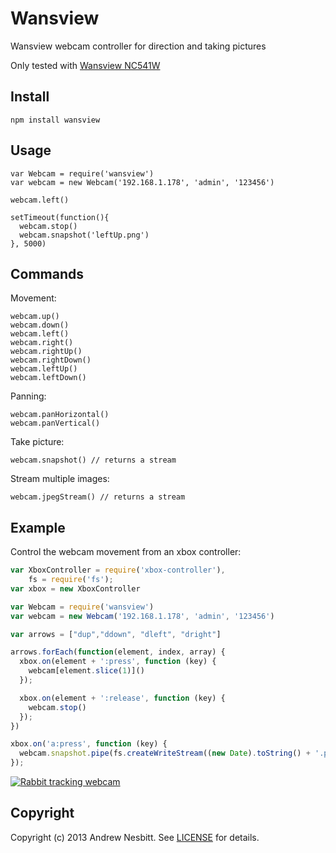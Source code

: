 # Wansview

Wansview webcam controller for direction and taking pictures

Only tested with [Wansview NC541W](http://www.amazon.co.uk/gp/product/B006UCJ64S/ref=as_li_ss_tl?ie=UTF8&camp=1634&creative=19450&creativeASIN=B006UCJ64S&linkCode=as2&tag=teabass-21)

## Install

    npm install wansview

## Usage

    var Webcam = require('wansview')
    var webcam = new Webcam('192.168.1.178', 'admin', '123456')

    webcam.left()

    setTimeout(function(){
      webcam.stop()
      webcam.snapshot('leftUp.png')
    }, 5000)


## Commands

Movement:

    webcam.up()
    webcam.down()
    webcam.left()
    webcam.right()
    webcam.rightUp()
    webcam.rightDown()
    webcam.leftUp()
    webcam.leftDown()

Panning:

    webcam.panHorizontal()
    webcam.panVertical()

Take picture:

    webcam.snapshot() // returns a stream

Stream multiple images:

    webcam.jpegStream() // returns a stream

## Example

Control the webcam movement from an xbox controller:

```javascript
var XboxController = require('xbox-controller'),
    fs = require('fs');
var xbox = new XboxController

var Webcam = require('wansview')
var webcam = new Webcam('192.168.1.178', 'admin', '123456')

var arrows = ["dup","ddown", "dleft", "dright"]

arrows.forEach(function(element, index, array) {
  xbox.on(element + ':press', function (key) {
    webcam[element.slice(1)]()
  });

  xbox.on(element + ':release', function (key) {
    webcam.stop()
  });
})

xbox.on('a:press', function (key) {
  webcam.snapshot.pipe(fs.createWriteStream((new Date).toString() + '.png'));
});
```

[![Rabbit tracking webcam](http://distilleryimage8.ak.instagram.com/c8fde04a766211e3b3c00e911c26a798_8.jpg)](http://instagram.com/p/izlfbEvaCb/)

## Copyright

Copyright (c) 2013 Andrew Nesbitt. See [LICENSE](https://github.com/andrew/wansview/blob/master/LICENSE) for details.
